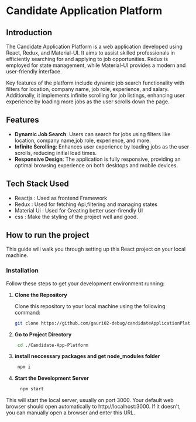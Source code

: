 # Candidate Application Platform

## Introduction
The Candidate Application Platform is a web application developed using React, Redux, and Material-UI. It aims to assist skilled professionals in efficiently searching for and applying to job opportunities. Redux is employed for state management, while Material-UI provides a modern and user-friendly interface.

Key features of the platform include dynamic job search functionality with filters for location, company name, job role, experience, and salary. Additionally, it implements infinite scrolling for job listings, enhancing user experience by loading more jobs as the user scrolls down the page.

## Features
- **Dynamic Job Search**: Users can search for jobs using filters like location, company name,job role, experience, and more.
- **Infinite Scrolling**: Enhances user experience by loading jobs as the user scrolls, reducing initial load times.
- **Responsive Design**: The application is fully responsive, providing an optimal browsing experience on both desktops and mobile devices.


## Tech Stack Used
- Reactjs : Used as frontend Framework
- Redux : Used for fetching Api,filtering and managing states
- Material Ui : Used for Creating better user-firendly  UI
- css : Make  the styling of the project well and good.
    
## How to run the project
  
This guide will walk you through setting up this React project on your local machine.

### Installation

Follow these steps to get your development environment running:

1. **Clone the Repository**

   Clone this repository to your local machine using the following command:

   ```bash
   git clone https://github.com/gauri02-debug/candidateApplicationPlatform.git

2. **Go to Project Directory**
   ```bash
    cd ./Candidate-App-Platform
3. **install neccessary packages and get node_modules folder**
   ```bash
    npm i
4. **Start the Development Server**
   ```bash
     npm start
This will start the local server, usually on port 3000. Your default web browser should open automatically to http://localhost:3000. If it doesn't, you can manually open a browser and enter this URL.

